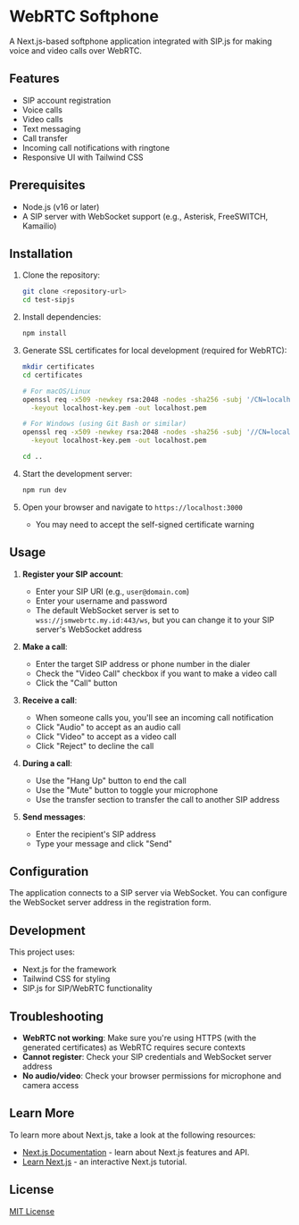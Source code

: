 # WebRTC Softphone

A Next.js-based softphone application integrated with SIP.js for making voice and video calls over WebRTC.

## Features

- SIP account registration
- Voice calls
- Video calls
- Text messaging
- Call transfer
- Incoming call notifications with ringtone
- Responsive UI with Tailwind CSS

## Prerequisites

- Node.js (v16 or later)
- A SIP server with WebSocket support (e.g., Asterisk, FreeSWITCH, Kamailio)

## Installation

1. Clone the repository:
   ```bash
   git clone <repository-url>
   cd test-sipjs
   ```

2. Install dependencies:
   ```bash
   npm install
   ```

3. Generate SSL certificates for local development (required for WebRTC):
   ```bash
   mkdir certificates
   cd certificates

   # For macOS/Linux
   openssl req -x509 -newkey rsa:2048 -nodes -sha256 -subj '/CN=localhost' \
     -keyout localhost-key.pem -out localhost.pem

   # For Windows (using Git Bash or similar)
   openssl req -x509 -newkey rsa:2048 -nodes -sha256 -subj '//CN=localhost' \
     -keyout localhost-key.pem -out localhost.pem

   cd ..
   ```

4. Start the development server:
   ```bash
   npm run dev
   ```

5. Open your browser and navigate to `https://localhost:3000`
   - You may need to accept the self-signed certificate warning

## Usage

1. **Register your SIP account**:
   - Enter your SIP URI (e.g., `user@domain.com`)
   - Enter your username and password
   - The default WebSocket server is set to `wss://jsmwebrtc.my.id:443/ws`, but you can change it to your SIP server's WebSocket address

2. **Make a call**:
   - Enter the target SIP address or phone number in the dialer
   - Check the "Video Call" checkbox if you want to make a video call
   - Click the "Call" button

3. **Receive a call**:
   - When someone calls you, you'll see an incoming call notification
   - Click "Audio" to accept as an audio call
   - Click "Video" to accept as a video call
   - Click "Reject" to decline the call

4. **During a call**:
   - Use the "Hang Up" button to end the call
   - Use the "Mute" button to toggle your microphone
   - Use the transfer section to transfer the call to another SIP address

5. **Send messages**:
   - Enter the recipient's SIP address
   - Type your message and click "Send"

## Configuration

The application connects to a SIP server via WebSocket. You can configure the WebSocket server address in the registration form.

## Development

This project uses:
- Next.js for the framework
- Tailwind CSS for styling
- SIP.js for SIP/WebRTC functionality

## Troubleshooting

- **WebRTC not working**: Make sure you're using HTTPS (with the generated certificates) as WebRTC requires secure contexts
- **Cannot register**: Check your SIP credentials and WebSocket server address
- **No audio/video**: Check your browser permissions for microphone and camera access

## Learn More

To learn more about Next.js, take a look at the following resources:

- [Next.js Documentation](https://nextjs.org/docs) - learn about Next.js features and API.
- [Learn Next.js](https://nextjs.org/learn) - an interactive Next.js tutorial.

## License

[MIT License](LICENSE)
